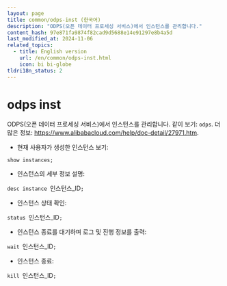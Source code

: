 ```yaml
---
layout: page
title: common/odps-inst (한국어)
description: "ODPS(오픈 데이터 프로세싱 서비스)에서 인스턴스를 관리합니다."
content_hash: 97e871fa9874f82cad9d5688e14e91297e8b4a5d
last_modified_at: 2024-11-06
related_topics:
  - title: English version
    url: /en/common/odps-inst.html
    icon: bi bi-globe
tldri18n_status: 2
---
```

# odps inst

ODPS(오픈 데이터 프로세싱 서비스)에서 인스턴스를 관리합니다.
같이 보기: `odps`.
더 많은 정보: <https://www.alibabacloud.com/help/doc-detail/27971.htm>.

- 현재 사용자가 생성한 인스턴스 보기:

`show instances;`

- 인스턴스의 세부 정보 설명:

`desc instance `<span class="tldr-var badge badge-pill bg-dark-lm bg-white-dm text-white-lm text-dark-dm font-weight-bold">인스턴스_ID</span>`;`

- 인스턴스 상태 확인:

`status `<span class="tldr-var badge badge-pill bg-dark-lm bg-white-dm text-white-lm text-dark-dm font-weight-bold">인스턴스_ID</span>`;`

- 인스턴스 종료를 대기하며 로그 및 진행 정보를 출력:

`wait `<span class="tldr-var badge badge-pill bg-dark-lm bg-white-dm text-white-lm text-dark-dm font-weight-bold">인스턴스_ID</span>`;`

- 인스턴스 종료:

`kill `<span class="tldr-var badge badge-pill bg-dark-lm bg-white-dm text-white-lm text-dark-dm font-weight-bold">인스턴스_ID</span>`;`
